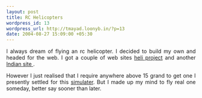 ```yaml
--- 
layout: post
title: RC Helicopters
wordpress_id: 13
wordpress_url: http://tmayad.loonyb.in/?p=13
date: 2004-08-27 15:09:00 +05:30
---
```

<p align="justify">I always dream of flying an rc helicopter. I decided to build my own and headed for the web. I got a couple of web sites <a href="http://www.angelfire.com/blues/heli_project" target="_new">heli project</a> and another <a href="http://www.geocities.com/Baja/Desert/2160/index21.html" target="_new">Indian site </a>.</p>

<p align="justify">However I just realised that I require anywhere above 15 grand to get one I presently settled for this <a href="http://n.ethz.ch/student/mmoeller/fms/index_e.html" target="_new">simulater</a>. But I made up my mind to fly real one someday, better say sooner than later.</p>
